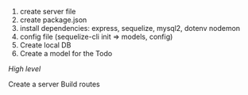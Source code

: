 1. create server file
2. create package.json
3.  install dependencies: express, sequelize, mysql2, dotenv 
      nodemon
4. config file (sequelize-cli init => models, config)
5. Create local DB
6. Create a model for the Todo








*High level*

Create a server
Build routes


